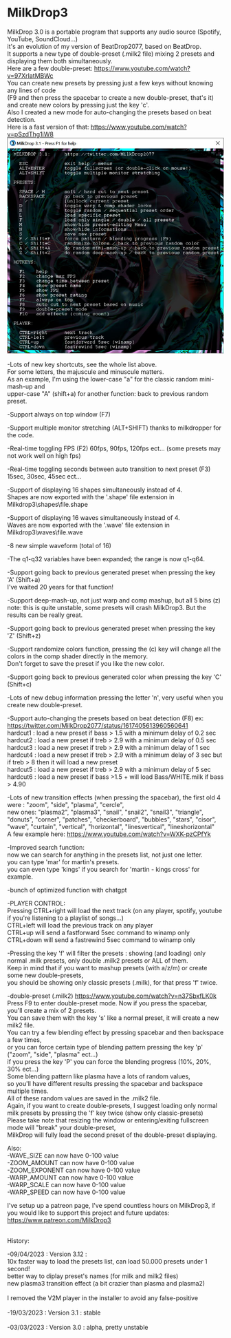 # MilkDrop3

MilkDrop 3.0 is a portable program that supports any audio source (Spotify, YouTube, SoundCloud...)<br/>
it's an evolution of my version of BeatDrop2077, based on BeatDrop.<br/>
It supports a new type of double-preset (.milk2 file) mixing 2 presets and displaying them both simultaneously.<br/>
Here are a few double-preset: https://www.youtube.com/watch?v=97XrIatMBWc<br/>
You can create new presets by pressing just a few keys without knowing any lines of code<br/>
(F9 and then press the spacebar to create a new double-preset, that's it) and create new colors by pressing just the key 'c'.<br/>
Also I created a new mode for auto-changing the presets based on beat detection.<br/>
Here is a fast version of that: https://www.youtube.com/watch?v=pSzdThg1iW8<br/>
![Screenshot](MilkDrop3.jpg)<br/>

-Lots of new key shortcuts, see the whole list above.<br/>
For some letters, the majuscule and minuscule matters.<br/>
As an example, I'm using the lower-case "a" for the classic random mini-mash-up and<br/>
upper-case "A" (shift+a) for another function: back to previous random preset.<br/>

-Support always on top window (F7)<br/>

-Support multiple monitor stretching (ALT+SHIFT) thanks to milkdropper for the code.<br/>

-Real-time toggling FPS (F2) 60fps, 90fps, 120fps ect... (some presets may not work well on high fps)<br/>

-Real-time toggling seconds between auto transition to next preset (F3) 15sec, 30sec, 45sec ect...<br/>

-Support of displaying 16 shapes simultaneously instead of 4.<br/>
Shapes are now exported with the '.shape' file extension in Milkdrop3\shapes\file.shape<br/>

-Support of displaying 16 waves simultaneously instead of 4.<br/>
Waves are now exported with the '.wave' file extension in Milkdrop3\waves\file.wave<br/>

-8 new simple waveform (total of 16)<br/>

-The q1-q32 variables have been expanded; the range is now q1-q64.<br/>

-Support going back to previous generated preset when pressing the key 'A' (Shift+a)<br/>
I've waited 20 years for that function!<br/>

-Support deep-mash-up, not just warp and comp mashup, but all 5 bins (z)<br/>
note: this is quite unstable, some presets will crash MilkDrop3. But the results can be really great.<br/>

-Support going back to previous generated preset when pressing the key 'Z' (Shift+z)<br/>

-Support randomize colors function, pressing the (c) key will change all the colors in the comp shader directly in the memory.<br/>
Don't forget to save the preset if you like the new color.<br/>

-Support going back to previous generated color when pressing the key 'C' (Shift+c)<br/>

-Lots of new debug information pressing the letter 'n', very useful when you create new double-preset.<br/>

-Support auto-changing the presets based on beat detection (F8) ex: https://twitter.com/MilkDrop2077/status/1617405613960560641<br/>
hardcut1 : load a new preset if bass > 1.5 with a minimum delay of 0.2 sec<br/>
hardcut2 : load a new preset if treb > 2.9 with a minimum delay of 0.5 sec<br/>
hardcut3 : load a new preset if treb > 2.9 with a minimum delay of 1 sec<br/>
hardcut4 : load a new preset if treb > 2.9 with a minimum delay of 3 sec but if treb > 8 then it will load a new preset<br/>
hardcut5 : load a new preset if treb > 2.9 with a minimum delay of 5 sec<br/>
hardcut6 : load a new preset if bass >1.5 + will load Bass/WHITE.milk if bass > 4.90<br/>

-Lots of new transition effects (when pressing the spacebar), the first old 4 were : "zoom", "side", "plasma", "cercle",<br/>
new ones: "plasma2", "plasma3", "snail", "snail2", "snail3", "triangle", "donuts", "corner", "patches", "checkerboard", "bubbles", "stars", "cisor", "wave",  "curtain", "vertical", "horizontal", "linesvertical", "lineshorizontal"<br/>
A few example here: https://www.youtube.com/watch?v=WXK-pzCPfYk<br/>

-Improved search function:<br/>
now we can search for anything in the presets list, not just one letter.<br/>
you can type 'mar' for martin's presets.<br/>
you can even type 'kings' if you search for 'martin - kings cross' for example.<br/>

-bunch of optimized function with chatgpt<br/>

-PLAYER CONTROL:<br/>
Pressing CTRL+right will load the next track (on any player, spotify, youtube if you're listening to a playlist of songs...)<br/>
CTRL+left will load the previous track on any player<br/>
CTRL+up will send a fastforward 5sec command to winamp only<br/>
CTRL+down will send a fastrewind 5sec command to winamp only<br/>

-Pressing the key 'f' will filter the presets : showing (and loading) only normal .milk presets, only double .milk2 presets or ALL of them.<br/>
Keep in mind that if you want to mashup presets (with a/z/m) or create some new double-presets,<br/>
you should be showing only classic presets (.milk), for that press 'f' twice.<br/>

-double-preset (.milk2) https://www.youtube.com/watch?v=n37SbxfLK0k<br/>
Press F9 to enter double-preset mode. Now if you press the spacebar, you'll create a mix of 2 presets.<br/>
You can save them with the key 's' like a normal preset, it will create a new milk2 file.<br/>
You can try a few blending effect by pressing spacebar and then backspace a few times,<br/>
or you can force certain type of blending pattern pressing the key 'p' ("zoom", "side", "plasma" ect...)<br/>
if you press the key 'P' you can force the blending progress (10%, 20%, 30% ect...)<br/>
Some blending pattern like plasma have a lots of random values,<br/>
so you'll have different results pressing the spacebar and backspace multiple times.<br/>
All of these random values are saved in the .milk2 file.<br/>
Again, if you want to create double-presets, I suggest loading only normal milk presets by pressing the 'f' key twice (show only classic-presets)<br/>
Please take note that resizing the window or entering/exiting fullscreen mode will "break" your double-preset,<br/>
MilkDrop will fully load the second preset of the double-preset displaying.<br/> 

Also:<br/>
-WAVE_SIZE can now have 0-100 value<br/>
-ZOOM_AMOUNT can now have 0-100 value<br/>
-ZOOM_EXPONENT can now have 0-100 value<br/>
-WARP_AMOUNT can now have 0-100 value<br/>
-WARP_SCALE can now have 0-100 value<br/>
-WARP_SPEED can now have 0-100 value<br/>

I've setup up a patreon page, I've spend countless hours on MilkDrop3, if you would like to support this project and future updates:<br/>
https://www.patreon.com/MilkDrop3<br/><br/>

History:<br/>

-09/04/2023 : Version 3.12 :<br/> 
10x faster way to load the presets list, can load 50.000 presets under 1 second!<br/>
better way to diplay preset's names (for milk and milk2 files)<br/>
new plasma3 transition effect (a bit crazier than plasma and plasma2)<br/>  
I removed the V2M player in the installer to avoid any false-positive<br/><br/>
-19/03/2023 : Version 3.1 : stable<br/><br/>
-03/03/2023 : Version 3.0 : alpha, pretty unstable
